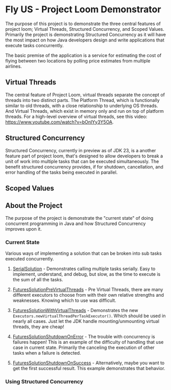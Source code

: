 # Fly US - Project Loom Demonstrator

The purpose of this project is to demonstrate the three central features of project loom; Virtual Threads, Structured Concurrency, and Scoped Values. Primarily the project is demonstrating Structured Concurrency as it will have the most impact on how Java developers design and write applications that execute tasks concurrently. 

The basic premise of the application is a service for estimating the cost of flying between two locations by polling price estimates from multiple airlines. 

## Virtual Threads

The central feature of Project Loom, virtual threads separate the concept of threads into two distinct parts. The Platform Thread, which is functionally similar to old threads, with a close relationship to underlying OS threads. And Virtual Threads, which exist in memory only and run on top of platform threads. For a high-level overview of virtual threads, see this video: https://www.youtube.com/watch?v=bOnIYy3Y5OA.  

## Structured Concurrency

Structured Concurrency, currently in preview as of JDK 23, is a another feature part of project loom, that's designed to allow developers to break a unit of work into multiple tasks that can be executed simultaneously. The benefit structured concurrency provides, if for shutdown, cancellation, and error handling of the tasks being executed in parallel. 

## Scoped Values


## About the Project

The purpose of the project is demonstrate the "current state" of doing concurrent programming in Java and how Structured Concurrency improves upon it. 

### Current State

Various ways of implementing a solution that can be broken into sub tasks executed concurrently. 

1. [SerialSolution](src/main/java/com/fly/us/SerialSolution.java) - Demonstrates calling multiple tasks serially. Easy to implement, understand, and debug, but slow, as the time to execute is the sum of all the tasks. 

2. [FuturesSolutionPreVirtualThreads](src/main/java/com/fly/us/FuturesSolutionPreVirtualThreads.java) - Pre Virtual Threads, there are many different executors to choose from with their own relative strengths and weaknesses. Knowing which to use was difficult.

3. [FuturesSolutionWithVirtualThreads](src/main/java/com/fly/us/FuturesSolutionWithVirtualThreads.java) - Demonstrates the new `Executors.newVirtualThreadPerTaskExecutor()`. Which should be used in nearly all cases. Just let the JDK handle mounting/unmounting virtual threads, they are cheap!

4. [FuturesSolutionShutdownOnError](src/main/java/com/fly/us/FuturesSolutionShutdownOnError.java) - The trouble with concurrency is failures happen! This is an example of the difficulty of handling that use case in current state. Primarily the canceling the execution of other tasks when a failure is detected. 

4. [FuturesSolutionShutdownOnSuccess](src/main/java/com/fly/us/FuturesSolutionShutdownOnSuccess.java) - Alternatively, maybe you want to get the first successful result. This example demonstrates that behavior. 

### Using Structured Concurrency



